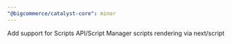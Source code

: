 ```yaml
---
"@bigcommerce/catalyst-core": minor
---
```


Add support for Scripts API/Script Manager scripts rendering via next/script
